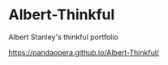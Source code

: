 # Albert-Thinkful

Albert Stanley's thinkful portfolio

https://pandaopera.github.io/Albert-Thinkful/
